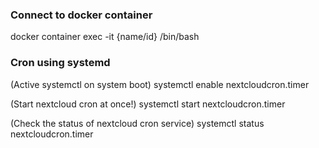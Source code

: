 ### Connect to docker container

docker container exec -it {name/id} /bin/bash

### Cron using systemd

(Active systemctl on system boot)
systemctl enable nextcloudcron.timer

(Start nextcloud cron at once!)
systemctl start nextcloudcron.timer

(Check the status of nextcloud cron service)
systemctl status nextcloudcron.timer